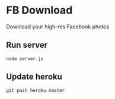 # FB Download

Download your high-res Facebook photos

## Run server

```
node server.js
```

## Update heroku

```
git push heroku master
```

